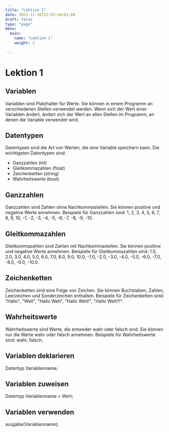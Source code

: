 ```yaml
---
title: "Lektion 1"
date: 2023-11-26T22:55:16+01:00
draft: false
type: "page"
menu: 
  main:
    name: "Lektion 1"
    weight: 2
    
---
```

# Lektion 1
## Variablen
Variablen sind Platzhalter für Werte. Sie können in einem Programm an verschiedenen Stellen verwendet werden. Wenn sich der Wert einer Variablen ändert, ändert sich der Wert an allen Stellen im Programm, an denen die Variable verwendet wird.

## Datentypen
Datentypen sind die Art von Werten, die eine Variable speichern kann. Die wichtigsten Datentypen sind:
- Ganzzahlen (int)
- Gleitkommazahlen (float)
- Zeichenketten (string)
- Wahrheitswerte (bool)

## Ganzzahlen
Ganzzahlen sind Zahlen ohne Nachkommastellen. Sie können positive und negative Werte annehmen. Beispiele für Ganzzahlen sind: 1, 2, 3, 4, 5, 6, 7, 8, 9, 10, -1, -2, -3, -4, -5, -6, -7, -8, -9, -10.

## Gleitkommazahlen
Gleitkommazahlen sind Zahlen mit Nachkommastellen. Sie können positive und negative Werte annehmen. Beispiele für Gleitkommazahlen sind: 1.0, 2.0, 3.0, 4.0, 5.0, 6.0, 7.0, 8.0, 9.0, 10.0, -1.0, -2.0, -3.0, -4.0, -5.0, -6.0, -7.0, -8.0, -9.0, -10.0.

## Zeichenketten
Zeichenketten sind eine Folge von Zeichen. Sie können Buchstaben, Zahlen, Leerzeichen und Sonderzeichen enthalten. Beispiele für Zeichenketten sind: "Hallo", "Welt", "Hallo Welt", "Hallo Welt!", "Hallo Welt!!!".

## Wahrheitswerte
Wahrheitswerte sind Werte, die entweder wahr oder falsch sind. Sie können nur die Werte wahr oder falsch annehmen. Beispiele für Wahrheitswerte sind: wahr, falsch.

## Variablen deklarieren
Datentyp Variablenname;

## Variablen zuweisen
Datentyp Variablenname = Wert;

## Variablen verwenden
ausgabe(Variablenname);









